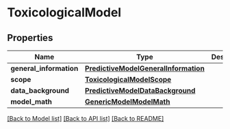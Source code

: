 # ToxicologicalModel

## Properties
Name | Type | Description | Notes
------------ | ------------- | ------------- | -------------
**general_information** | [**PredictiveModelGeneralInformation**](PredictiveModelGeneralInformation.md) |  | [optional] 
**scope** | [**ToxicologicalModelScope**](ToxicologicalModelScope.md) |  | [optional] 
**data_background** | [**PredictiveModelDataBackground**](PredictiveModelDataBackground.md) |  | [optional] 
**model_math** | [**GenericModelModelMath**](GenericModelModelMath.md) |  | [optional] 

[[Back to Model list]](../README.md#documentation-for-models) [[Back to API list]](../README.md#documentation-for-api-endpoints) [[Back to README]](../README.md)

